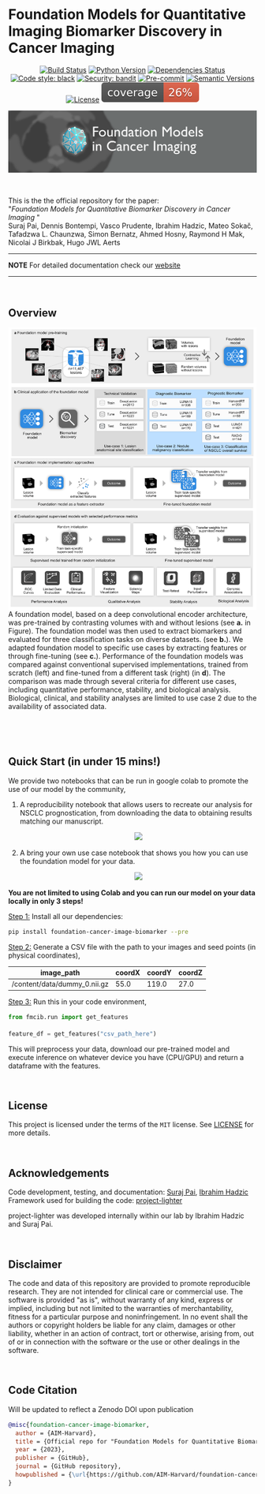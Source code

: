 # Foundation Models for Quantitative Imaging Biomarker Discovery in Cancer Imaging

<div align="center">

[![Build Status](https://github.com/AIM-Harvard/foundation-cancer-image-biomarker/actions/workflows/build.yml/badge.svg)](https://github.com/AIM-Harvard/foundation-cancer-image-biomarker/actions/workflows/build.yml)
[![Python Version](https://img.shields.io/pypi/pyversions/foundation-cancer-image-biomarker.svg)](https://pypi.org/project/foundation-cancer-image-biomarker/)
[![Dependencies Status](https://img.shields.io/badge/dependencies-up%20to%20date-brightgreen.svg)](https://github.com/AIM-Harvard/foundation-cancer-image-biomarker/pulls?utf8=%E2%9C%93&q=is%3Apr%20author%3Aapp%2Fdependabot)
[![Code style: black](https://img.shields.io/badge/code%20style-black-000000.svg)](https://github.com/psf/black)
[![Security: bandit](https://img.shields.io/badge/security-bandit-green.svg)](https://github.com/PyCQA/bandit)
[![Pre-commit](https://img.shields.io/badge/pre--commit-enabled-brightgreen?logo=pre-commit&logoColor=white)](https://github.com/AIM-Harvard/foundation-cancer-image-biomarker/blob/master/.pre-commit-config.yaml)
[![Semantic Versions](https://img.shields.io/badge/%20%20%F0%9F%93%A6%F0%9F%9A%80-semantic--versions-e10079.svg)](https://github.com/AIM-Harvard/foundation-cancer-image-biomarker/releases)
[![License](https://img.shields.io/github/license/AIM-Harvard/foundation-cancer-image-biomarker)](https://github.com/AIM-Harvard/foundation-cancer-image-biomarker/blob/master/LICENSE)
[![Coverage](docs/assets/images/coverage.svg)](https://github.com/AIM-Harvard/foundation-cancer-image-biomarker/blob/master/docs/assets/images/coverage.svg)

</div>
<div style="display: flex; justify-content: center"><img src="docs/assets/Header.png"/>
</div>
<br/><br/>

This is the the official repository for the paper:<br>
 "<i>Foundation Models for Quantitative Biomarker Discovery in Cancer Imaging </i>" <br>
Suraj Pai, Dennis Bontempi, Vasco Prudente, Ibrahim Hadzic, Mateo Sokač, Tafadzwa L. Chaunzwa, Simon Bernatz, Ahmed Hosny, Raymond H Mak, Nicolai J Birkbak, Hugo JWL Aerts


---
**NOTE**
 For detailed documentation check our [website](https://aim-harvard.github.io/foundation-cancer-image-biomarker/) 

---

&emsp;
## Overview

<div style="display: flex; justify-content: center"><img src="docs/assets/images/overview_v5.png" width=800 /></div>
A foundation model, based on a deep convolutional encoder architecture, was pre-trained by contrasting volumes with and without lesions (see <b>a.</b> in Figure). The foundation model was then used to extract biomarkers and evaluated for three classification tasks on diverse datasets. (see <b>b.</b>). We adapted foundation model to specific use cases by extracting features or through fine-tuning (see <b>c.</b>). Performance of the foundation models was compared against conventional supervised implementations, trained from scratch (left) and fine-tuned from a different task (right) (in <b>d</b>). The comparison was made through several criteria for different use cases, including quantitative performance, stability, and biological analysis. Biological, clinical, and stability analyses are limited to use case 2 due to the availability of associated data. 
 
&emsp;


&emsp;

## Quick Start (in under 15 mins!)
We provide two notebooks that can be run in google colab to promote the use of our model by the community,

1. A reproducibility notebook that allows users to recreate our analysis for NSCLC prognostication, from downloading the data to obtaining results matching our manuscript. <br><center>
[![](https://colab.research.google.com/assets/colab-badge.svg)](https://colab.research.google.com/drive/1Svk8VaZHWAYdZHE45DNdWXVqhe7v9sFR?usp=sharing) </center>

2. A bring your own use case notebook that shows you how you can use the foundation model for your data. <br> <center>
[![](https://colab.research.google.com/assets/colab-badge.svg)](https://colab.research.google.com/drive/1JMtj_4W0uNPzrVnM9EpN1_xpaB-5KC1H?usp=sharing) </center>


<b>You are not limited to using Colab and you can run our model on your data locally in only 3 steps!</b>

<u>Step 1:</u> Install all our dependencies:
```bash
pip install foundation-cancer-image-biomarker --pre
```

<u>Step 2:</u>  Generate a CSV file with the path to your images and seed points (in physical coordinates),

| **image_path**               | **coordX** | **coordY** | **coordZ** |
|------------------------------|------------|------------|------------|
| /content/data/dummy_0.nii.gz | 55.0       | 119.0      | 27.0       |

<u>Step 3:</u>  Run this in your code environment,
```python
from fmcib.run import get_features

feature_df = get_features("csv_path_here")
```

This will preprocess your data, download our pre-trained model and execute inference on whatever device you have (CPU/GPU) and return a dataframe with the features.


 
&emsp;
## License
This project is licensed under the terms of the `MIT` license.
 See [LICENSE](https://github.com/AIM-Harvard/foundation-cancer-image-biomarker/blob/master/LICENSE) for more details.

&emsp;
## Acknowledgements
Code development, testing, and documentation: [Suraj Pai](), [Ibrahim Hadzic]() <br>
Framework used for building the code: [project-lighter](https://github.com/project-lighter/lighter)

project-lighter was developed internally within our lab by Ibrahim Hadzic and Suraj Pai. 

&emsp;
## Disclaimer
The code and data of this repository are provided to promote reproducible research. They are not intended for clinical care or
commercial use. The software is provided "as is", without warranty of any kind, express or implied, including but not limited to the warranties of merchantability, fitness for a particular purpose and noninfringement. In no event shall the authors or copyright holders be liable for any claim, damages or other liability, whether in an action of contract, tort or otherwise, arising from, out of or in connection with the software or the use or other dealings in the software.

&emsp;
## Code Citation
Will be updated to reflect a Zenodo DOI upon publication
```bibtex
@misc{foundation-cancer-image-biomarker,
  author = {AIM-Harvard},
  title = {Official repo for "Foundation Models for Quantitative Biomarker Discovery in Cancer Imaging"},
  year = {2023},
  publisher = {GitHub},
  journal = {GitHub repository},
  howpublished = {\url{https://github.com/AIM-Harvard/foundation-cancer-image-biomarker}}
}
```
